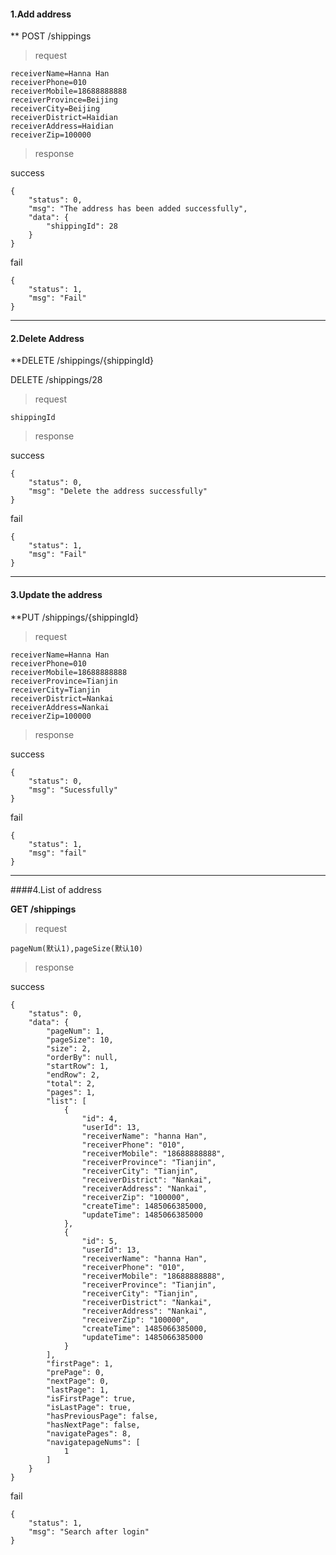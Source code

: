 #### 1.Add address

** POST /shippings


> request

```
receiverName=Hanna Han
receiverPhone=010
receiverMobile=18688888888
receiverProvince=Beijing
receiverCity=Beijing
receiverDistrict=Haidian
receiverAddress=Haidian
receiverZip=100000
```

> response

success

```
{
    "status": 0,
    "msg": "The address has been added successfully",
    "data": {
        "shippingId": 28
    }
}
```

fail
```
{
    "status": 1,
    "msg": "Fail"
}
```


------


#### 2.Delete Address

**DELETE /shippings/{shippingId}

DELETE /shippings/28

> request

```
shippingId
```

> response

success

```
{
    "status": 0,
    "msg": "Delete the address successfully"
}
```

fail
```
{
    "status": 1,
    "msg": "Fail"
}
```


------


#### 3.Update the address

**PUT /shippings/{shippingId}

> request

```
receiverName=Hanna Han
receiverPhone=010
receiverMobile=18688888888
receiverProvince=Tianjin
receiverCity=Tianjin
receiverDistrict=Nankai
receiverAddress=Nankai
receiverZip=100000
```

> response

success

```
{
    "status": 0,
    "msg": "Sucessfully"
}
```

fail
```
{
    "status": 1,
    "msg": "fail"
}
```


------


####4.List of address

**GET /shippings**

> request

```
pageNum(默认1),pageSize(默认10)
```

> response

success

```
{
    "status": 0,
    "data": {
        "pageNum": 1,
        "pageSize": 10,
        "size": 2,
        "orderBy": null,
        "startRow": 1,
        "endRow": 2,
        "total": 2,
        "pages": 1,
        "list": [
            {
                "id": 4,
                "userId": 13,
                "receiverName": "hanna Han",
                "receiverPhone": "010",
                "receiverMobile": "18688888888",
                "receiverProvince": "Tianjin",
                "receiverCity": "Tianjin",
                "receiverDistrict": "Nankai",
                "receiverAddress": "Nankai",
                "receiverZip": "100000",
                "createTime": 1485066385000,
                "updateTime": 1485066385000
            },
            {
                "id": 5,
                "userId": 13,
                "receiverName": "hanna Han",
                "receiverPhone": "010",
                "receiverMobile": "18688888888",
                "receiverProvince": "Tianjin",
                "receiverCity": "Tianjin",
                "receiverDistrict": "Nankai",
                "receiverAddress": "Nankai",
                "receiverZip": "100000",
                "createTime": 1485066385000,
                "updateTime": 1485066385000
            }
        ],
        "firstPage": 1,
        "prePage": 0,
        "nextPage": 0,
        "lastPage": 1,
        "isFirstPage": true,
        "isLastPage": true,
        "hasPreviousPage": false,
        "hasNextPage": false,
        "navigatePages": 8,
        "navigatepageNums": [
            1
        ]
    }
}
```

fail
```
{
    "status": 1,
    "msg": "Search after login"
}
```